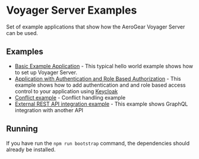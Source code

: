 # Voyager Server Examples

Set of example applications that show how the AeroGear Voyager Server can be used.

## Examples

* [Basic Example Application](./basic) - This typical hello world example shows how to set up Voyager Server.
* [Application with Authentication and Role Based Authorization](./keycloak) - This example shows how to add authentication and and role based access control to your application using [Keycloak](https://www.keycloak.org/)
* [Conflict example](./conflicts) - Conflict handling example
* [External REST API integration example](./restapi) - This example shows GraphQL integration with another API

## Running

If you have run the `npm run bootstrap` command, the dependencies should already be installed.
